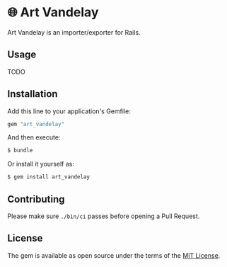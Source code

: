 # 🌐 Art Vandelay
Art Vandelay is an importer/exporter for Rails.

## Usage
TODO

## Installation
Add this line to your application's Gemfile:

```ruby
gem "art_vandelay"
```

And then execute:
```bash
$ bundle
```

Or install it yourself as:
```bash
$ gem install art_vandelay
```

## Contributing
Please make sure `./bin/ci` passes before opening a Pull Request.

## License
The gem is available as open source under the terms of the [MIT License](https://opensource.org/licenses/MIT).
